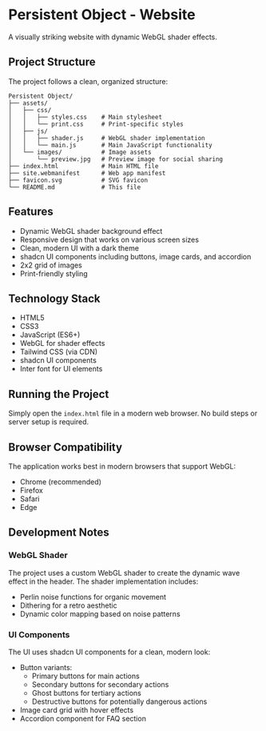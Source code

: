 # Persistent Object - Website

A visually striking website with dynamic WebGL shader effects.

## Project Structure

The project follows a clean, organized structure:

```
Persistent Object/
├── assets/
│   ├── css/
│   │   ├── styles.css    # Main stylesheet
│   │   └── print.css     # Print-specific styles
│   ├── js/
│   │   ├── shader.js     # WebGL shader implementation
│   │   └── main.js       # Main JavaScript functionality
│   └── images/           # Image assets
│       └── preview.jpg   # Preview image for social sharing
├── index.html            # Main HTML file
├── site.webmanifest      # Web app manifest
├── favicon.svg           # SVG favicon
└── README.md             # This file
```

## Features

- Dynamic WebGL shader background effect
- Responsive design that works on various screen sizes
- Clean, modern UI with a dark theme
- shadcn UI components including buttons, image cards, and accordion
- 2x2 grid of images
- Print-friendly styling

## Technology Stack

- HTML5
- CSS3
- JavaScript (ES6+)
- WebGL for shader effects
- Tailwind CSS (via CDN)
- shadcn UI components
- Inter font for UI elements

## Running the Project

Simply open the `index.html` file in a modern web browser. No build steps or server setup is required.

## Browser Compatibility

The application works best in modern browsers that support WebGL:
- Chrome (recommended)
- Firefox
- Safari
- Edge

## Development Notes

### WebGL Shader

The project uses a custom WebGL shader to create the dynamic wave effect in the header. The shader implementation includes:

- Perlin noise functions for organic movement
- Dithering for a retro aesthetic
- Dynamic color mapping based on noise patterns

### UI Components

The UI uses shadcn UI components for a clean, modern look:

- Button variants:
  - Primary buttons for main actions
  - Secondary buttons for secondary actions
  - Ghost buttons for tertiary actions
  - Destructive buttons for potentially dangerous actions
- Image card grid with hover effects
- Accordion component for FAQ section
